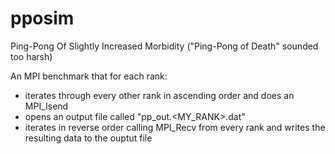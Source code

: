 # pposim
Ping-Pong Of Slightly Increased Morbidity 
("Ping-Pong of Death" sounded too harsh)

An MPI benchmark that for each rank:

- iterates through every other rank in ascending order and does an MPI_Isend
- opens an output file called "pp_out.\<MY_RANK\>.dat"
- iterates in reverse order calling MPI_Recv from every rank and writes the resulting data to the ouptut file

